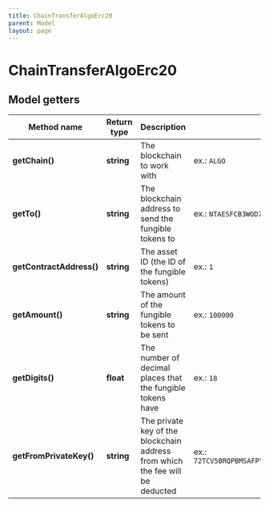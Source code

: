 ```yaml
---
title: ChainTransferAlgoErc20
parent: Model
layout: page
---
```


# ChainTransferAlgoErc20

## Model getters

Method name | Return type | Description | Notes
------------ | ------------- | ------------- | -------------
**getChain()** | **string** | The blockchain to work with | ex.: `ALGO`
**getTo()** | **string** | The blockchain address to send the fungible tokens to | ex.: `NTAESFCB3WOD7SAOL42KSPVARLB3JFA3MNX3AESWHYVT2RMYDVZI6YLG4Y`
**getContractAddress()** | **string** | The asset ID (the ID of the fungible tokens) | ex.: `1`
**getAmount()** | **string** | The amount of the fungible tokens to be sent | ex.: `100000`
**getDigits()** | **float** | The number of decimal places that the fungible tokens have | ex.: `18`
**getFromPrivateKey()** | **string** | The private key of the blockchain address from which the fee will be deducted | ex.: `72TCV5BRQPBMSAFPYO3CPWVDBYWNGAYNMTW5QHENOMQF7I6QLNMJWCJZ7A3V5YKD7QD6ZZPEHG2PV2ZVVEDDO6BCRGXWIL3DIUMSUCI`

